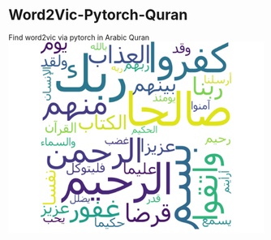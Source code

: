 # Word2Vic-Pytorch-Quran
Find word2vic via pytorch in Arabic Quran
![Word2Vic Pytorch Quran](test2.png "Quran ")
